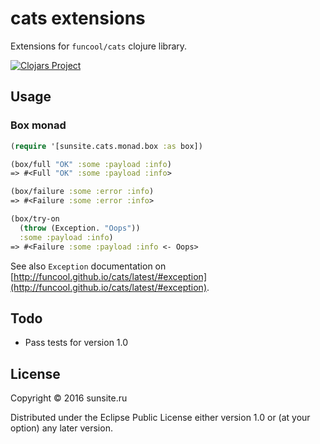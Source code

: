 # cats extensions

Extensions for `funcool/cats` clojure library.

[![Clojars Project](https://img.shields.io/clojars/v/ru.sunsite/cats.svg)](https://clojars.org/ru.sunsite/cats)

## Usage

### Box monad
```clojure
(require '[sunsite.cats.monad.box :as box])

(box/full "OK" :some :payload :info)
=> #<Full "OK" :some :payload :info>

(box/failure :some :error :info)
=> #<Failure :some :error :info>

(box/try-on
  (throw (Exception. "Oops"))
  :some :payload :info)
=> #<Failure :some :payload :info <- Oops>
```

See also `Exception` documentation on  [http://funcool.github.io/cats/latest/#exception](http://funcool.github.io/cats/latest/#exception).

## Todo

* Pass tests for version 1.0

## License

Copyright © 2016 sunsite.ru

Distributed under the Eclipse Public License either version 1.0 or (at
your option) any later version.
